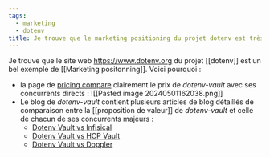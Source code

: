 ```yaml
---
tags:
  - marketing
  - dotenv
title: Je trouve que le marketing positioning du projet dotenv est très bien présenté
---
```

Je trouve que le site web https://www.dotenv.org du projet [[dotenv]] est un bel exemple de [[Marketing positonning]]. Voici pourquoi :

- la page de [pricing compare](https://www.dotenv.org/pricing/) clairement le prix de *dotenv-vault* avec ses concurrents directs :
  ![[Pasted image 20240501162038.png]]
- Le blog de *dotenv-vault* contient plusieurs articles de blog détaillés de comparaison entre la [[proposition de valeur]] de *dotenv-vault* et celle de chacun de ses concurrents majeurs : 
    - [Dotenv Vault vs Infisical](https://www.dotenv.org/blog/2023/05/30/dotenv-vault-vs-infisical.html)
    - [Dotenv Vault vs HCP Vault](https://www.dotenv.org/blog/2023/05/23/dotenv-vault-vs-hcp-vault.html)
    - [Dotenv Vault vs Doppler](https://www.dotenv.org/blog/2023/05/16/dotenv-vault-vs-doppler.html)